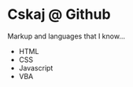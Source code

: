 <h1>Cskaj @ Github</h1>
<p>Markup and languages that I know...</p>
<ul>
  <li>HTML</li>
  <li>CSS</li>
  <li>Javascript</li>
  <li>VBA</li>
</ul>
